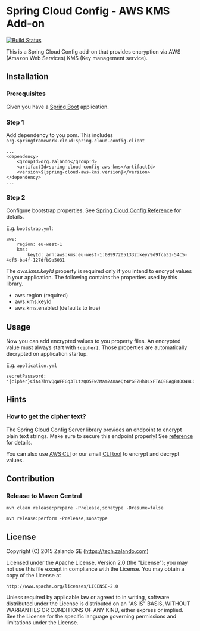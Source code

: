 Spring Cloud Config - AWS KMS Add-on
====================================

[![Build Status](https://travis-ci.org/zalando/spring-cloud-config-aws-kms.svg?branch=master)](https://travis-ci.org/zalando/spring-cloud-config-aws-kms)

This is a Spring Cloud Config add-on that provides encryption via AWS (Amazon Web Services) KMS (Key management service).


Installation
------------

### Prerequisites
Given you have a [Spring Boot](http://projects.spring.io/spring-boot/) application.

### Step 1
Add dependency to you pom. This includes `org.springframework.cloud:spring-cloud-config-client`

    ...
    <dependency>
        <groupId>org.zalando</groupId>
        <artifactId>spring-cloud-config-aws-kms</artifactId>
        <version>${spring-cloud-aws-kms.version}</version>
    </dependency>
    ...

### Step 2
Configure bootstrap properties. See [Spring Cloud Config Reference](http://cloud.spring.io/spring-cloud-config/spring-cloud-config.html#_the_bootstrap_application_context)
for details.

E.g. `bootstrap.yml`:

    aws:
        region: eu-west-1
        kms:
            keyId: arn:aws:kms:eu-west-1:089972051332:key/9d9fca31-54c5-4df5-ba4f-127dfb9a5031

The *aws.kms.keyId* property is required only if you intend to encrypt values in your application. The following contains the properties used by this library.

- aws.region (required)
- aws.kms.keyId
- aws.kms.enabled (defaults to true)

Usage
-----

Now you can add encrypted values to you property files. An encrypted value must always start with `{cipher}`.
Those properties are automatically decrypted on application startup.

E.g. `application.yml`

    secretPassword: '{cipher}CiA47hYvQqWFFGq3TLtzQO5FwZMam2AnaeQt4PGEZHhDLxFTAQEBAgB4OO4WL0KlhRRqt0y7c0DuRcGTGptgJ8nkLeDxhGR4Qy8AAABqMGgGCSqGSIb3DQEHBqBbMFkCAQAwVAYJKoZIhvcNAQcBMB4GCWCGSAFlAwQBLjARBAx61LJpXQwgTcnGeSQCARCAJ4xhpGC5HT2xT+Vhy2iAuT+P/PLliZK5u6CiGhgudteZsCr7VJ/1aw=='

Hints
-----

### How to get the cipher text?

The Spring Cloud Config Server library provides an endpoint to encrypt plain text strings. Make sure to secure this endpoint properly!
See [reference](http://cloud.spring.io/spring-cloud-config/spring-cloud-config.html#_encryption_and_decryption) for details.

You can also use [AWS CLI](http://docs.aws.amazon.com/cli/latest/reference/kms/encrypt.html#examples) or our small
[CLI tool](https://github.com/zalando/spring-cloud-config-aws-kms/tree/master/encryption-cli) to encrypt and decrypt values.


Contribution
------------

### Release to Maven Central

    mvn clean release:prepare -Prelease,sonatype -Dresume=false

    mvn release:perform -Prelease,sonatype


License
-------

Copyright (C) 2015 Zalando SE (https://tech.zalando.com)

Licensed under the Apache License, Version 2.0 (the "License");
you may not use this file except in compliance with the License.
You may obtain a copy of the License at

    http://www.apache.org/licenses/LICENSE-2.0

Unless required by applicable law or agreed to in writing, software
distributed under the License is distributed on an "AS IS" BASIS,
WITHOUT WARRANTIES OR CONDITIONS OF ANY KIND, either express or implied.
See the License for the specific language governing permissions and
limitations under the License.
